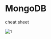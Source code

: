 # MongoDB
cheat sheet


![1](https://user-images.githubusercontent.com/48557621/83736373-2ac16f00-a617-11ea-85ef-7d2bbcc78c23.PNG)
